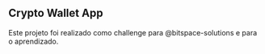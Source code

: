 ## Crypto Wallet App
Este projeto foi realizado como challenge para @bitspace-solutions e para o aprendizado. 